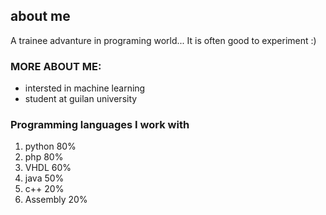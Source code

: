 ## about me 
A trainee advanture in programing world...
It is often good to experiment :)

### MORE ABOUT ME:
- intersted in machine learning 
- student at guilan university

### Programming languages ​​I work with
1. python 80%
2. php  80%
3. VHDL 60%
4. java  50%
5. c++ 20%
6. Assembly 20%


  





<!--

- 🔭 I’m currently working on ...
- 🌱 I’m currently learning ...
- 👯 I’m looking to collaborate on ...
- 🤔 I’m looking for help with ...
- 💬 Ask me about ...
- 📫 How to reach me: ...
- 😄 Pronouns: ...
- ⚡ Fun fact: ...
-->
